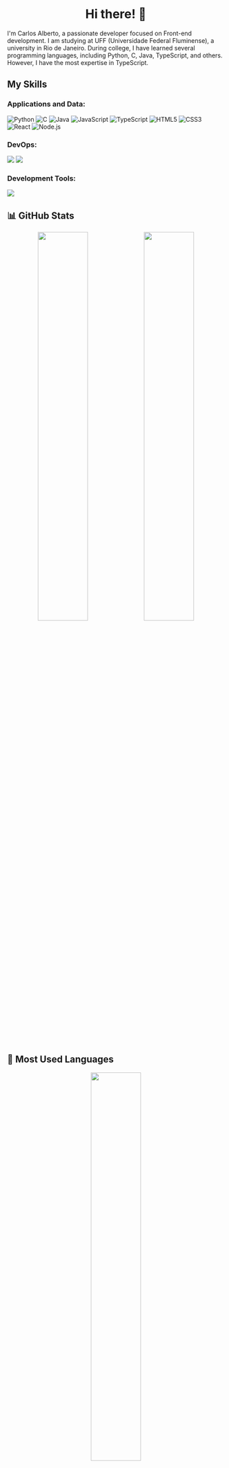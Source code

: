 <h1 align="center">Hi there! 👋</h1>

<p>I'm Carlos Alberto, a passionate developer focused on Front-end development. I am studying at UFF (Universidade Federal Fluminense), a university in Rio de Janeiro. 
During college, I have learned several programming languages, including Python, C, Java, TypeScript, and others. However, I have the most expertise in TypeScript.
</p>


</p>

## My Skills

### Applications and Data:
<p>
  <img src="https://img.shields.io/badge/Python-3776AB?style=for-the-badge&logo=python&logoColor=white" alt="Python">
  <img src="https://img.shields.io/badge/C-00599C?style=for-the-badge&logo=c&logoColor=white" alt="C">
  <img src="https://img.shields.io/badge/Java-007396?style=for-the-badge&logo=openjdk&logoColor=white" alt="Java">
  <img src="https://img.shields.io/badge/JavaScript-F7DF1E?style=for-the-badge&logo=javascript&logoColor=black" alt="JavaScript">
  <img src="https://img.shields.io/badge/TypeScript-3178C6?style=for-the-badge&logo=typescript&logoColor=white" alt="TypeScript"> 
  <img src="https://img.shields.io/badge/HTML5-E34F26?style=for-the-badge&logo=html5&logoColor=white" alt="HTML5">
  <img src="https://img.shields.io/badge/CSS3-1572B6?style=for-the-badge&logo=css3&logoColor=white" alt="CSS3">
  <img src="https://img.shields.io/badge/React-61DAFB?style=for-the-badge&logo=react&logoColor=black" alt="React">
  <img src="https://img.shields.io/badge/Node.js-339933?style=for-the-badge&logo=node.js&logoColor=white" alt="Node.js">
</p>


### DevOps:
<p>
  <img src="https://img.shields.io/badge/Git-F05032?style=for-the-badge&logo=git&logoColor=white"/>
  <img src="https://img.shields.io/badge/GitHub-181717?style=for-the-badge&logo=github&logoColor=white"/>
</p>

### Development Tools:
<p>
  <img src="https://img.shields.io/badge/VS%20Code-007ACC?style=for-the-badge&logo=visual-studio-code&logoColor=white"/>
</p>


## 📊 GitHub Stats

<p align="center">
  <img width="48%" src="https://github-readme-stats.vercel.app/api?username=carlosjr04&show_icons=true&theme=dracula" />
  <img width="48%" src="https://github-readme-streak-stats.herokuapp.com/?user=carlosjr04&theme=dracula" />
</p>

## 📌 Most Used Languages

<p align="center">
  <img width="48%" src="https://github-readme-stats.vercel.app/api/top-langs/?username=carlosjr04&layout=compact&langs_count=10&theme=dracula" />
</p>

## 📫 Connect with me:

[![Gmail](https://img.shields.io/badge/-Gmail-D14836?style=flat&logo=gmail&logoColor=white)](mailto:carlosjr0421@gmail.com)
[![LinkedIn](https://img.shields.io/badge/-LinkedIn-0077B5?style=flat&logo=linkedin&logoColor=white)](https://www.linkedin.com/in/carlos-alberto-júnior-88998b202/)
[![Discord](https://img.shields.io/badge/-Discord-5865F2?style=flat&logo=discord&logoColor=white)](https://discordapp.com/users/eddd2104)


